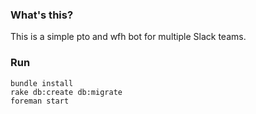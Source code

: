 ### What's this?

This is a simple pto and wfh bot for multiple Slack teams.

### Run

```
bundle install
rake db:create db:migrate
foreman start
```
